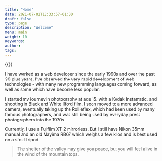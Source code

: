 ```yaml
---
title: "Home"
date: 2021-07-02T12:33:57+01:00
draft: false
type: page
description: "Welcome"
menu: main
weight: 10
keywords:
author: 
tags: 
---
```


{{<floatimageright img="img/mike.jpg" text="Mike Brooker">}}

I have worked as a web developer since the early 1990s and over the past 30 plus years, I've observed the very rapid development of web technologies - with many new programming languages coming forward, as well as some which have become less popular.

I started my journey in photography at age 15, with a Kodak Instamatic, and shooting in Black and White Ilford film. I soon moved to a more advanced camera, eventually taking up the Rollieflex, which had been used by many famous photographers, and was still being used by everyday press photographers into the 1970s. 

Currently, I use a Fujifilm XT-2 mirrorless. But I still have Nikon 35mm manual and an old Mayima RB67 which weighs a few kilos and is best used on a stout tripod. 

> The shelter of the valley may give you peace, but you will feel alive in the wind of the mountain tops.


